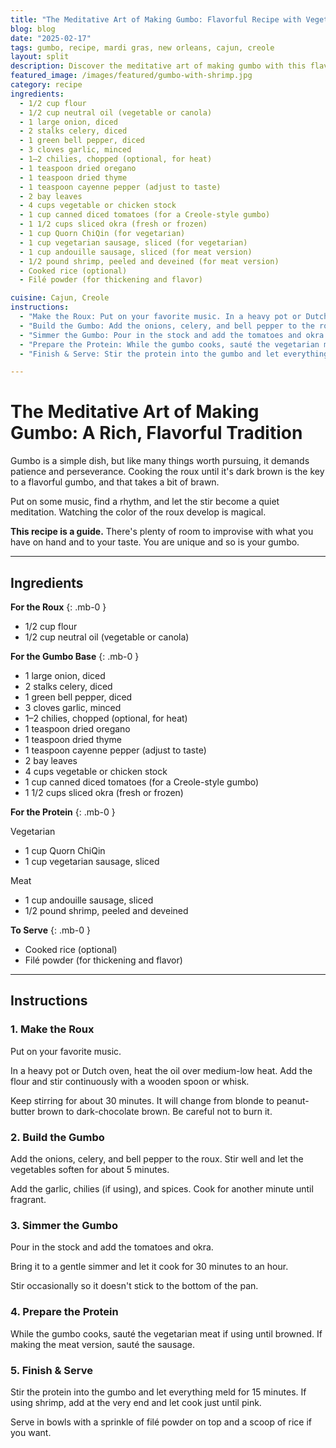 ```yaml
---
title: "The Meditative Art of Making Gumbo: Flavorful Recipe with Vegetarian & Meat Options"
blog: blog
date: "2025-02-17"
tags: gumbo, recipe, mardi gras, new orleans, cajun, creole
layout: split
description: Discover the meditative art of making gumbo with this flavorful, step-by-step recipe. Learn how to create a rich roux and customize your gumbo with both vegetarian and meat options for a delicious, comforting dish.
featured_image: /images/featured/gumbo-with-shrimp.jpg
category: recipe
ingredients:
  - 1/2 cup flour
  - 1/2 cup neutral oil (vegetable or canola)
  - 1 large onion, diced
  - 2 stalks celery, diced
  - 1 green bell pepper, diced
  - 3 cloves garlic, minced
  - 1–2 chilies, chopped (optional, for heat)
  - 1 teaspoon dried oregano
  - 1 teaspoon dried thyme
  - 1 teaspoon cayenne pepper (adjust to taste)
  - 2 bay leaves
  - 4 cups vegetable or chicken stock
  - 1 cup canned diced tomatoes (for a Creole-style gumbo)
  - 1 1/2 cups sliced okra (fresh or frozen)
  - 1 cup Quorn ChiQin (for vegetarian)
  - 1 cup vegetarian sausage, sliced (for vegetarian)
  - 1 cup andouille sausage, sliced (for meat version)
  - 1/2 pound shrimp, peeled and deveined (for meat version)
  - Cooked rice (optional)
  - Filé powder (for thickening and flavor)

cuisine: Cajun, Creole
instructions:
  - "Make the Roux: Put on your favorite music. In a heavy pot or Dutch oven, heat the oil over medium-low heat. Add the flour and stir continuously with a wooden spoon or whisk. Keep stirring for about 30 minutes. It will change from blonde to peanut-butter brown to dark-chocolate brown. Be careful not to burn it."
  - "Build the Gumbo: Add the onions, celery, and bell pepper to the roux. Stir well and let the vegetables soften for about 5 minutes. Add the garlic, chilies (if using), and spices. Cook for another minute until fragrant."
  - "Simmer the Gumbo: Pour in the stock and add the tomatoes and okra. Bring it to a gentle simmer and let it cook for 30 minutes to an hour. Stir occasionally so it doesn't stick to the bottom of the pan."
  - "Prepare the Protein: While the gumbo cooks, sauté the vegetarian meat if using until browned. If making the meat version, sauté the sausage."
  - "Finish & Serve: Stir the protein into the gumbo and let everything meld for 15 minutes. If using shrimp, add at the very end and let cook just until pink. Serve in bowls with a sprinkle of filé powder on top and a scoop of rice if you want."

---
```


# The Meditative Art of Making Gumbo: A Rich, Flavorful Tradition

Gumbo is a simple dish, but like many things worth pursuing, it demands patience and perseverance. Cooking the roux until it's dark brown is the key to a flavorful gumbo, and that takes a bit of brawn.

Put on some music, find a rhythm, and let the stir become a quiet meditation. Watching the color of the roux develop is magical.

**This recipe is a guide.** There's plenty of room to improvise with what you have on hand and to your taste. You are unique and so is your gumbo.

---

## Ingredients

**For the Roux**
{: .mb-0 }
- 1/2 cup flour
- 1/2 cup neutral oil (vegetable or canola)

**For the Gumbo Base**
{: .mb-0 }
- 1 large onion, diced
- 2 stalks celery, diced
- 1 green bell pepper, diced
- 3 cloves garlic, minced
- 1–2 chilies, chopped (optional, for heat)
- 1 teaspoon dried oregano
- 1 teaspoon dried thyme
- 1 teaspoon cayenne pepper (adjust to taste)
- 2 bay leaves
- 4 cups vegetable or chicken stock
- 1 cup canned diced tomatoes (for a Creole-style gumbo)
- 1 1/2 cups sliced okra (fresh or frozen)

**For the Protein**
{: .mb-0 }
<div class="inline-block bg-green-100 text-green-700 text-sm font-medium px-2 py-1 rounded">Vegetarian</div>
<ul class="list-disc list-inside">
  <li>1 cup Quorn ChiQin</li>
  <li>1 cup vegetarian sausage, sliced</li>
</ul>
<div class="bg-red-100 text-red-700 text-sm font-medium px-2 py-1 rounded mt-2 inline-block">Meat</div>
<ul class="list-disc list-inside">
  <li>1 cup andouille sausage, sliced</li>
  <li>1/2 pound shrimp, peeled and deveined</li>
</ul>


**To Serve**
{: .mb-0 }
- Cooked rice (optional)
- Filé powder (for thickening and flavor)

---

## Instructions

### **1. Make the Roux**
Put on your favorite music.

In a heavy pot or Dutch oven, heat the oil over medium-low heat. Add the flour and stir continuously with a wooden spoon or whisk.

Keep stirring for about 30 minutes. It will change from blonde to peanut-butter brown to dark-chocolate brown. Be careful not to burn it.

### **2. Build the Gumbo**
Add the onions, celery, and bell pepper to the roux. Stir well and let the vegetables soften for about 5 minutes.

Add the garlic, chilies (if using), and spices. Cook for another minute until fragrant.

### **3. Simmer the Gumbo**
Pour in the stock and add the tomatoes and okra.

Bring it to a gentle simmer and let it cook for 30 minutes to an hour.

Stir occasionally so it doesn't stick to the bottom of the pan.

### **4. Prepare the Protein**
While the gumbo cooks, sauté the vegetarian meat if using until browned. If making the meat version, sauté the sausage.

### **5. Finish & Serve**
Stir the protein into the gumbo and let everything meld for 15 minutes. If using shrimp, add at the very end and let cook just until pink.

Serve in bowls with a sprinkle of filé powder on top and a scoop of rice if you want.
